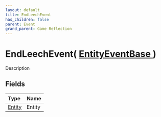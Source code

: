```yaml
---
layout: default
title: EndLeechEvent
has_children: false
parent: Event
grand_parent: Game Reflection
---
```

# EndLeechEvent( [ EntityEventBase ](/riftbreaker-wiki/docs/game-reflection/events/entity_event_base/) )
Description 

## Fields

| Type | Name |
|:----------|:--------------|
| [Entity](/riftbreaker-wiki/docs/game-reflection/classes/entity/) | Entity |

